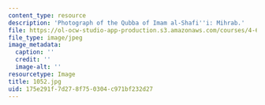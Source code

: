 ```yaml
---
content_type: resource
description: 'Photograph of the Qubba of Imam al-Shafi''i: Mihrab.'
file: https://ol-ocw-studio-app-production.s3.amazonaws.com/courses/4-615-the-architecture-of-cairo-spring-2002/175e291f7d278f750304c971bf232d27_1052.jpg
file_type: image/jpeg
image_metadata:
  caption: ''
  credit: ''
  image-alt: ''
resourcetype: Image
title: 1052.jpg
uid: 175e291f-7d27-8f75-0304-c971bf232d27
---
```

